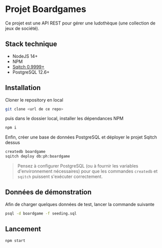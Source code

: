 # Projet Boardgames

Ce projet est une API REST pour gérer une ludothèque (une collection de jeux de société).

## Stack technique

- NodeJS 14+
- NPM
- [Sqitch 0.9999+](https://sqitch.org/download/)
- PostgreSQL 12.6+

## Installation

Cloner le repository en local

```bash
git clone <url de ce repo>
```

puis dans le dossier local, installer les dépendances NPM

```bash
npm i
``` 

Enfin, créer une base de données PostgreSQL et déployer le projet Sqitch dessus

```bash
createdb boardgame
sqitch deploy db:ph:boardgame
```

> Pensez à configurer PostgreSQL (ou à fournir les variables d'environnement nécessaires) pour que les commandes `createdb` et `sqitch` puissent s'exécuter correctement.

## Données de démonstration

Afin de charger quelques données de test, lancer la commande suivante

```bash
psql -d boardgame -f seeding.sql
```

## Lancement

```bash
npm start
``` 

